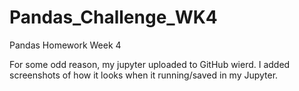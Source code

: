 # Pandas_Challenge_WK4
Pandas Homework Week 4

For some odd reason, my jupyter uploaded to GitHub wierd. I added screenshots of how it looks when it running/saved in my Jupyter.
